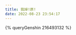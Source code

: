 ```yaml
---
title: 我焯!原!
date: 2022-08-23 23:54:17
---
```


<div class="genshin-main">
{% queryGenshin 216493132 %}
</div>

